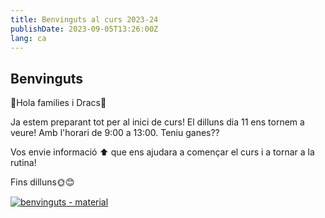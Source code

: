 ```yaml
---
title: Benvinguts al curs 2023-24
publishDate: 2023-09-05T13:26:00Z
lang: ca
---
```


## Benvinguts

🐉Hola families i Dracs🐉

Ja estem preparant tot per al inici de curs! El dilluns dia 11 ens tornem a veure! Amb l'horari de 9:00 a 13:00. Teniu ganes??

Vos envie informació ⬆️ que ens ajudara a començar el curs i a tornar a la rutina!

Fins dilluns🌞😊

[![benvinguts - material](/images/benvinguts.jpeg)](/images/benvinguts.jpeg)
